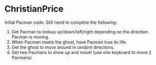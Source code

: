 # ChristianPrice
Initial Pacman code. Still need to complete the following: 
1) Get Pacman to lookup up/down/left/right depending on the direction Pacman is moving.
2) When Pacman meets the ghost, have Pacman lose its life.
3) Get the ghost to move around in random directions.
4) Get two Pacmans to show up and move! (use one keyboard to move 2 Pacmans)
